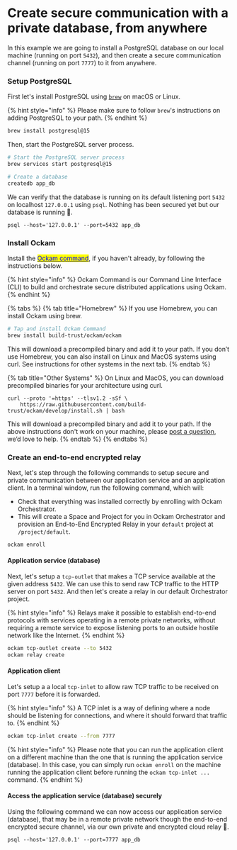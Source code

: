 <!-- bats start ENROLLED_HOME -->
<!--
# Ockam binary to use
if [[ -z $OCKAM ]]; then
  OCKAM=ockam
fi
if [[ -z $PG_HOST ]]; then
  PG_HOST="127.0.0.1"
fi
if [[ -z $ENROLLED_HOME ]]; then
  exit 1
fi
export OCKAM_HOME=$ENROLLED_HOME
export PGPASSWORD="password"
export PGHOST="$PG_HOST"
setup() {
  load "$BATS_LIB/bats-support/load.bash"
  load "$BATS_LIB/bats-assert/load.bash"
  $OCKAM node delete --all --yes
  createdb -U postgres app_db
}
teardown() {
  $OCKAM node delete --all --yes
  dropdb -U postgres app_db
  rm -rf $ENROLLED_HOME
}

@test "run create-secure-communication-with-a-private-database-from-anywhere" {
  run $OCKAM tcp-outlet create --to "$PG_HOST:5432"
  assert_success
  run $OCKAM relay create
  assert_success

  run $OCKAM tcp-inlet create --from 7777
  assert_success
  # Call the list database -l
  run psql --host="127.0.0.1" --port=7777 -U postgres app_db -l
  assert_success
}
-->
<!-- bats end -->
# Create secure communication with a private database, from anywhere

In this example we are going to install a PostgreSQL database on our local machine
(running on port `5432`), and then create a secure communication channel (running on port
`7777`) to it from anywhere.

### Setup PostgreSQL

First let's install PostgreSQL using [`brew`](https://brew.sh/) on macOS or Linux.

{% hint style="info" %}
Please make sure to follow `brew`'s instructions on adding PostgreSQL to your path.
{% endhint %}

```bash
brew install postgresql@15
```

Then, start the PostgreSQL server process.

```bash
# Start the PostgreSQL server process
brew services start postgresql@15

# Create a database
createdb app_db
```

We can verify that the database is running on its default listening port `5432` on
localhost `127.0.0.1` using `psql`. Nothing has been secured yet but our database is
running 🎉.

```shell-session
psql --host='127.0.0.1' --port=5432 app_db
```

### Install Ockam

Install the [<mark style="color:blue;">Ockam
command</mark>](https://docs.ockam.io/#quick-start), if you haven't already, by following
the instructions below.

{% hint style="info" %}
Ockam Command is our Command Line Interface (CLI) to build and orchestrate secure
distributed applications using Ockam.
{% endhint %}

{% tabs %}
{% tab title="Homebrew" %}
If you use Homebrew, you can install Ockam using brew.

```sh
# Tap and install Ockam Command
brew install build-trust/ockam/ockam
```

This will download a precompiled binary and add it to your path. If you don’t use
Homebrew, you can also install on Linux and MacOS systems using curl. See instructions for
other systems in the next tab.
{% endtab %}

{% tab title="Other Systems" %}
On Linux and MacOS, you can download precompiled binaries for your architecture using curl.

```shell
curl --proto '=https' --tlsv1.2 -sSf \
    https://raw.githubusercontent.com/build-trust/ockam/develop/install.sh | bash
```

This will download a precompiled binary and add it to your path. If the above instructions
don't work on your machine, please [post a
question](https://github.com/build-trust/ockam/discussions), we’d love to help.
{% endtab %}
{% endtabs %}

### Create an end-to-end encrypted relay

Next, let's step through the following commands to setup secure and private communication
between our application service and an application client. In a terminal window, run the
following command, which will:

- Check that everything was installed correctly by enrolling with Ockam Orchestrator.
- This will create a Space and Project for you in Ockam Orchestrator and provision an
  End-to-End Encrypted Relay in your `default` project at
  `/project/default`.

```bash
ockam enroll
```

#### Application service (database)

Next, let's setup a `tcp-outlet` that makes a TCP service available at the given address
`5432`. We can use this to send raw TCP traffic to the HTTP server on port `5432`. And
then let's create a relay in our default Orchestrator project.

{% hint style="info" %}
Relays make it possible to establish end-to-end protocols with services operating in a
remote private networks, without requiring a remote service to expose listening ports to
an outside hostile network like the Internet.
{% endhint %}

```bash
ockam tcp-outlet create --to 5432
ockam relay create
```

#### Application client

Let's setup a a local `tcp-inlet` to allow raw TCP traffic to be received on port `7777` before
it is forwarded.

{% hint style="info" %}
A TCP inlet is a way of defining where a node should be listening for connections, and
where it should forward that traffic to.
{% endhint %}

```bash
ockam tcp-inlet create --from 7777
```

{% hint style="info" %}
Please note that you can run the application client on a different machine than the one
that is running the application service (database). In this case, you can simply run
`ockam enroll` on the machine running the application client before running the `ockam
tcp-inlet ...` command.
{% endhint %}

#### Access the application service (database) securely

Using the following command we can now access our application service (database), that may
be in a remote private network though the end-to-end encrypted secure channel, via our own
private and encrypted cloud relay 🎉.

```
psql --host='127.0.0.1' --port=7777 app_db
```
